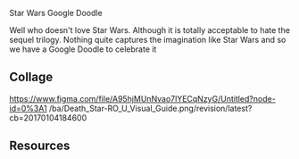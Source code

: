 Star Wars Google Doodle

Well who doesn't love Star Wars. Although it is totally acceptable to hate the sequel trilogy. Nothing quite captures the imagination like Star Wars and so we have a Google Doodle to celebrate it

## Collage

https://www.figma.com/file/A95hjMUnNvao7lYECqNzyG/Untitled?node-id=0%3A1
/ba/Death_Star-RO_U_Visual_Guide.png/revision/latest?cb=20170104184600

## Resources
